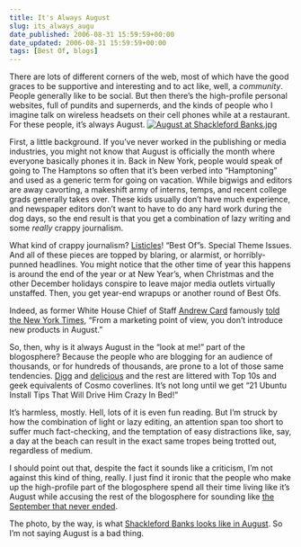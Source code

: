 ```yaml
---
title: It's Always August
slug: its_always_augu
date_published: 2006-08-31 15:59:59+00:00
date_updated: 2006-08-31 15:59:59+00:00
tags: [Best Of, blogs]
---
```

There are lots of different corners of the web, most of which have the good graces to be supportive and interesting and to act like, well, a *community*. People generally like to be social. But then there’s the high-profile personal websites, full of pundits and supernerds, and the kinds of people who I imagine talk on wireless headsets on their cell phones while at a restaurant. For these people, it’s always August.
[![August at Shackleford Banks.jpg](/images/august-shackleford-banks.jpg)](http://www.flickr.com/photos/steveb/220474826/)

First, a little background. If you’ve never worked in the publishing or media industries, you might not know that August is officially the month where everyone basically phones it in. Back in New York, people would speak of going to The Hamptons so often that it’s been verbed into “Hamptoning” and used as a generic term for going on vacation. While bigwigs and editors are away cavorting, a makeshift army of interns, temps, and recent college grads generally takes over. These kids usually don’t have much experience, and newspaper editors don’t want to have to do any hard work during the dog days, so the end result is that you get a combination of lazy writing and some *really* crappy journalism.

What kind of crappy journalism? [Listicles](http://www.doubletongued.org/index.php/dictionary/listicle/)! “Best Of”s. Special Theme Issues. And all of these pieces are topped by blaring, or alarmist, or horribly-punned headlines. You might notice that the other time of year this happens is around the end of the year or at New Year’s, when Christmas and the other December holidays conspire to leave major media outlets virtually unstaffed. Then, you get year-end wrapups or another round of Best Ofs.

Indeed, as former White House Chief of Staff [Andrew Card](http://en.wikipedia.org/wiki/Andrew_Card) famously [told the New York Times](http://www.nytimes.com/2002/09/07/politics/07STRA.html), “From a marketing point of view, you don’t introduce new products in August.”

So, then, why is it always August in the “look at me!” part of the blogosphere? Because the people who are blogging for an audience of thousands, or for hundreds of thousands, are prone to a lot of those same tendencies. [Digg](http://www.digg.com/) and [delicious](http://www.del.icio.us/) and the rest are littered with Top 10s and geek equivalents of Cosmo coverlines. It’s not long until we get “21 Ubuntu Install Tips That Will Drive Him Crazy In Bed!”

It’s harmless, mostly. Hell, lots of it is even fun reading. But I’m struck by how the combination of light or lazy editing, an attention span too short to suffer much fact-checking, and the temptation of easy distractions like, say, a day at the beach can result in the exact same tropes being trotted out, regardless of medium.

I should point out that, despite the fact it sounds like a criticism, I’m not against this kind of thing, really. I just find it ironic that the people who make up the high-profile part of the blogosphere spend all their time living like it’s August while accusing the rest of the blogosphere for sounding like [the September that never ended](http://en.wikipedia.org/wiki/Eternal_September).

The photo, by the way, is what [Shackleford Banks looks like in August](http://www.flickr.com/photos/steveb/220474826/). So I’m not saying August is a bad thing.
